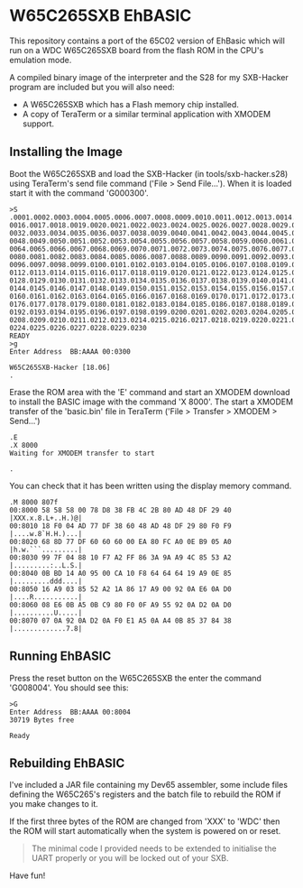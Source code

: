 # W65C265SXB EhBASIC
This repository contains a port of the 65C02 version of EhBasic which will run on a WDC W65C265SXB board from the flash ROM in the CPU's emulation mode.

A compiled binary image of the interpreter and the S28 for my SXB-Hacker program are included but you will also need:
- A W65C265SXB which has a Flash memory chip installed.
- A copy of TeraTerm or a similar terminal application with XMODEM support.

## Installing the Image
Boot the W65C265SXB and load the SXB-Hacker (in tools/sxb-hacker.s28) using TeraTerm's send file command ('File > Send File...'). When it is loaded start it with the command 'G000300'.
```
>S  .0001.0002.0003.0004.0005.0006.0007.0008.0009.0010.0011.0012.0013.0014.0015.
0016.0017.0018.0019.0020.0021.0022.0023.0024.0025.0026.0027.0028.0029.0030.0031.
0032.0033.0034.0035.0036.0037.0038.0039.0040.0041.0042.0043.0044.0045.0046.0047.
0048.0049.0050.0051.0052.0053.0054.0055.0056.0057.0058.0059.0060.0061.0062.0063.
0064.0065.0066.0067.0068.0069.0070.0071.0072.0073.0074.0075.0076.0077.0078.0079.
0080.0081.0082.0083.0084.0085.0086.0087.0088.0089.0090.0091.0092.0093.0094.0095.
0096.0097.0098.0099.0100.0101.0102.0103.0104.0105.0106.0107.0108.0109.0110.0111.
0112.0113.0114.0115.0116.0117.0118.0119.0120.0121.0122.0123.0124.0125.0126.0127.
0128.0129.0130.0131.0132.0133.0134.0135.0136.0137.0138.0139.0140.0141.0142.0143.
0144.0145.0146.0147.0148.0149.0150.0151.0152.0153.0154.0155.0156.0157.0158.0159.
0160.0161.0162.0163.0164.0165.0166.0167.0168.0169.0170.0171.0172.0173.0174.0175.
0176.0177.0178.0179.0180.0181.0182.0183.0184.0185.0186.0187.0188.0189.0190.0191.
0192.0193.0194.0195.0196.0197.0198.0199.0200.0201.0202.0203.0204.0205.0206.0207.
0208.0209.0210.0211.0212.0213.0214.0215.0216.0217.0218.0219.0220.0221.0222.0223.
0224.0225.0226.0227.0228.0229.0230
READY
>g
Enter Address  BB:AAAA 00:0300

W65C265SXB-Hacker [18.06]
.
```
Erase the ROM area with the 'E' command and start an XMODEM download to install the BASIC image with the command 'X 8000'. The start a XMODEM transfer of the 'basic.bin' file in TeraTerm ('File > Transfer > XMODEM > Send...')
```
.E
.X 8000
Waiting for XMODEM transfer to start

.
```
You can check that it has been written using the display memory command. 
```
.M 8000 807f
00:8000 58 58 58 00 78 D8 38 FB 4C 2B 80 AD 48 DF 29 40 |XXX.x.8.L+..H.)@|
00:8010 18 F0 04 AD 77 DF 38 60 48 AD 48 DF 29 80 F0 F9 |....w.8`H.H.)...|
00:8020 68 8D 77 DF 60 60 60 00 EA 80 FC A0 0E B9 05 A0 |h.w.```.........|
00:8030 99 7F 04 88 10 F7 A2 FF 86 3A 9A A9 4C 85 53 A2 |.........:..L.S.|
00:8040 0B BD 14 A0 95 00 CA 10 F8 64 64 64 19 A9 0E 85 |.........ddd....|
00:8050 16 A9 03 85 52 A2 1A 86 17 A9 00 92 0A E6 0A D0 |....R...........|
00:8060 08 E6 0B A5 0B C9 80 F0 0F A9 55 92 0A D2 0A D0 |..........U.....|
00:8070 07 0A 92 0A D2 0A F0 E1 A5 0A A4 0B 85 37 84 38 |.............7.8|
```
## Running EhBASIC
Press the reset button on the W65C265SXB the enter the command 'G008004'. You should see this:
```
>G
Enter Address  BB:AAAA 00:8004
30719 Bytes free

Ready
```
## Rebuilding EhBASIC
I've included a JAR file containing my Dev65 assembler, some include files defining the W65C265's registers and the batch file to rebuild the ROM if you make changes to it.

If the first three bytes of the ROM are changed from 'XXX' to 'WDC' then the ROM will start automatically when the system is powered on or reset.

> The minimal code I provided needs to be extended to initialise the UART properly or you will be locked out of your SXB.

Have fun!